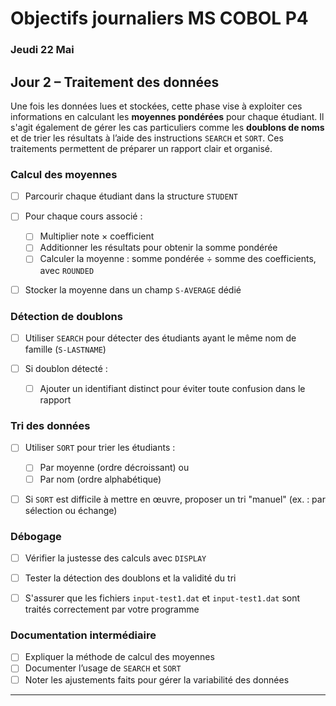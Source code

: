 # Objectifs journaliers MS COBOL P4


### Jeudi 22 Mai



## Jour 2 – Traitement des données

Une fois les données lues et stockées, cette phase vise à exploiter ces informations en calculant les **moyennes pondérées** pour chaque étudiant. Il s'agit également de gérer les cas particuliers comme les **doublons de noms** et de trier les résultats à l’aide des instructions `SEARCH` et `SORT`. Ces traitements permettent de préparer un rapport clair et organisé.

### Calcul des moyennes

* [ ] Parcourir chaque étudiant dans la structure `STUDENT`
* [ ] Pour chaque cours associé :

  * [ ] Multiplier note × coefficient
  * [ ] Additionner les résultats pour obtenir la somme pondérée
  * [ ] Calculer la moyenne : somme pondérée ÷ somme des coefficients, avec `ROUNDED`
* [ ] Stocker la moyenne dans un champ `S-AVERAGE` dédié

### Détection de doublons

* [ ] Utiliser `SEARCH` pour détecter des étudiants ayant le même nom de famille (`S-LASTNAME`)
* [ ] Si doublon détecté :

  * [ ] Ajouter un identifiant distinct pour éviter toute confusion dans le rapport

### Tri des données

* [ ] Utiliser `SORT` pour trier les étudiants :

  * [ ] Par moyenne (ordre décroissant) ou
  * [ ] Par nom (ordre alphabétique)
* [ ] Si `SORT` est difficile à mettre en œuvre, proposer un tri "manuel" (ex. : par sélection ou échange)

### Débogage

* [ ] Vérifier la justesse des calculs avec `DISPLAY`
* [ ] Tester la détection des doublons et la validité du tri 
* [ ] S'assurer que les fichiers `input-test1.dat` et `input-test1.dat` sont traités correctement par votre programme


### Documentation intermédiaire

* [ ] Expliquer la méthode de calcul des moyennes
* [ ] Documenter l’usage de `SEARCH` et `SORT`
* [ ] Noter les ajustements faits pour gérer la variabilité des données

---